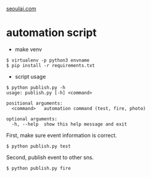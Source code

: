 [seoulai.com](http://seoulai.com/)

# automation script

- make venv

```
$ virtualenv -p python3 envname
$ pip install -r requirements.txt
```

- script usage

```
$ python publish.py -h
usage: publish.py [-h] <command>

positional arguments:
  <command>   automation command (test, fire, photo)

optional arguments:
  -h, --help  show this help message and exit
```

First, make sure event information is correct.

```
$ python publish.py test
```

Second, publish event to other sns.

```
$ python publish.py fire
```
